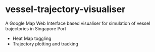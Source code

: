 # vessel-trajectory-visualiser
A Google Map Web Interface based visualiser for simulation of vessel trajectories in Singapore Port
- Heat Map toggling
- Trajectory plotting and tracking

